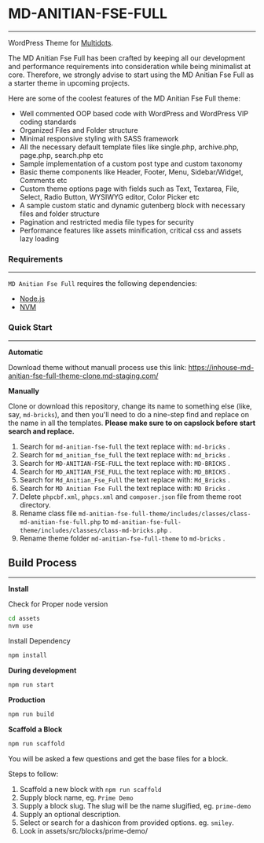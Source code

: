 # MD-ANITIAN-FSE-FULL

---

WordPress Theme for [Multidots](https://www.multidots.com/).

The MD Anitian Fse Full has been crafted by keeping all our development and performance requirements into consideration while being minimalist at core. Therefore, we strongly advise to start using the MD Anitian Fse Full as a starter theme in upcoming projects.

Here are some of the coolest features of the MD Anitian Fse Full theme:

- Well commented OOP based code with WordPress and WordPress VIP coding standards
- Organized Files and Folder structure
- Minimal responsive styling with SASS framework
- All the necessary default template files like single.php, archive.php, page.php, search.php etc
- Sample implementation of a custom post type and custom taxonomy
- Basic theme components like Header, Footer, Menu, Sidebar/Widget, Comments etc
- Custom theme options page with fields such as Text, Textarea, File, Select, Radio Button, WYSIWYG editor, Color Picker etc
- A sample custom static and dynamic gutenberg block with necessary files and folder structure
- Pagination and restricted media file types for security
- Performance features like assets minification, critical css and assets lazy loading

### Requirements

---

`MD Anitian Fse Full` requires the following dependencies:

- [Node.js](https://nodejs.org/)
- [NVM](https://wptraining.md10x.com/lessons/install-nvm/)

### Quick Start

---

**Automatic**

Download theme without manuall process use this link: https://inhouse-md-anitian-fse-full-theme-clone.md-staging.com/

**Manually**

Clone or download this repository, change its name to something else (like, say, `md-bricks`), and then you'll need to do a nine-step find and replace on the name in all the templates. **Please make sure to on capslock before start search and replace.**

1. Search for `md-anitian-fse-full` the text replace with: `md-bricks` .
2. Search for `md_anitian_fse_full` the text replace with: `md_bricks` .
3. Search for `MD-ANITIAN-FSE-FULL` the text replace with: `MD-BRICKS` .
4. Search for `MD_ANITIAN_FSE_FULL` the text replace with: `MD_BRICKS` .
5. Search for `Md_Anitian_Fse_Full` the text replace with: `Md_Bricks` .
6. Search for `MD Anitian Fse Full` the text replace with: `MD Bricks` .
7. Delete `phpcbf.xml`, `phpcs.xml` and `composer.json` file from theme root directory.
8. Rename class file `md-anitian-fse-full-theme/includes/classes/class-md-anitian-fse-full.php` to `md-anitian-fse-full-theme/includes/classes/class-md-bricks.php` .
9. Rename theme folder `md-anitian-fse-full-theme` to `md-bricks` .

## Build Process

---

**Install**

Check for Proper node version

```bash
cd assets
nvm use
```

Install Dependency

```bash
npm install
```

**During development**

```bash
npm run start
```

**Production**

```bash
npm run build
```

**Scaffold a Block**

```bash
npm run scaffold
```

You will be asked a few questions and get the base files for a block.

Steps to follow:

1. Scaffold a new block with `npm run scaffold`
2. Supply block name, eg. `Prime Demo`
3. Supply a block slug. The slug will be the name slugified, eg. `prime-demo`
4. Supply an optional description.
5. Select or search for a dashicon from provided options. eg. `smiley`.
6. Look in assets/src/blocks/prime-demo/
